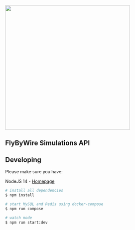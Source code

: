 # <img src="https://raw.githubusercontent.com/flybywiresim/fbw-branding/master/svg/FBW-Logo.svg" placeholder="FlyByWire" width="400"/>
## FlyByWire Simulations API

## Developing

Please make sure you have:

NodeJS 14 - [Homepage](https://nodejs.org/en/)

```bash
# install all dependencies
$ npm install

# start MySQL and Redis using docker-compose
$ npm run compose

# watch mode
$ npm run start:dev
```
